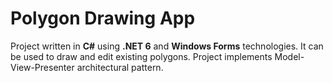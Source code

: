 # Polygon Drawing App
Project written in **C#** using **.NET 6** and **Windows Forms** technologies. It can be used to draw and edit existing polygons.
Project implements Model-View-Presenter architectural pattern.



